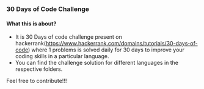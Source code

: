 ### 30 Days of Code Challenge

#### What this is about?
- It is 30 Days of code challenge present on hackerrank(https://www.hackerrank.com/domains/tutorials/30-days-of-code) where 1 problems is solved daily for 30 days to improve your coding skills in a particular language.
- You can find the challenge solution for different languages in the respective folders.

Feel free to contribute!!!
